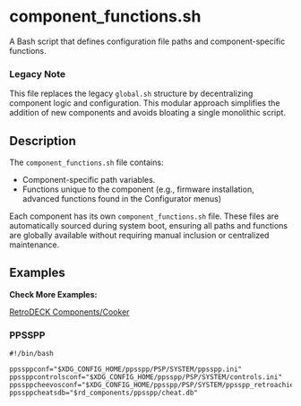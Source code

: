 # component_functions.sh

A Bash script that defines configuration file paths and component-specific functions. 

### Legacy Note 

This file replaces the legacy `global.sh` structure by decentralizing component logic and configuration. This modular approach simplifies the addition of new components and avoids bloating a single monolithic script.

## Description

The `component_functions.sh` file contains:

- Component-specific path variables.
- Functions unique to the component (e.g., firmware installation, advanced functions found in the Configurator menus)

Each component has its own `component_functions.sh` file. These files are automatically sourced during system boot, ensuring all paths and functions are globally available without requiring manual inclusion or centralized maintenance.

## Examples

**Check More Examples:**

[RetroDECK Components/Cooker](https://github.com/RetroDECK/components/tree/cooker)

### PPSSPP


```
#!/bin/bash

ppssppconf="$XDG_CONFIG_HOME/ppsspp/PSP/SYSTEM/ppsspp.ini"
ppssppcontrolsconf="$XDG_CONFIG_HOME/ppsspp/PSP/SYSTEM/controls.ini"
ppssppcheevosconf="$XDG_CONFIG_HOME/ppsspp/PSP/SYSTEM/ppsspp_retroachievements.dat"
ppssppcheatsdb="$rd_components/ppsspp/cheat.db"
```
